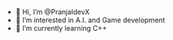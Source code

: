 - 👋 Hi, I’m @PranjaldevX
- 👀 I’m interested in A.I. and Game development 
- 🌱 I’m currently learning C++ 
  

<!---
PranjaldevX/PranjaldevX is a ✨ special ✨ repository because its `README.md` (this file) appears on your GitHub profile.
You can click the Preview link to take a look at your changes.
--->
